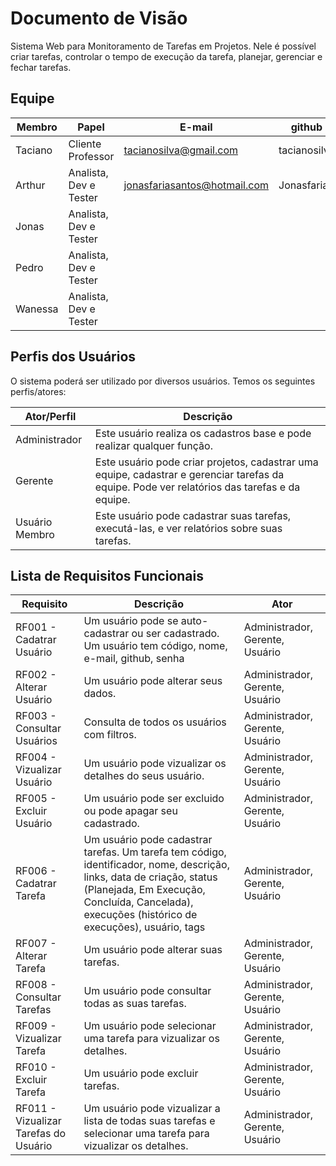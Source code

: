 # Documento de Visão

Sistema Web para Monitoramento de Tarefas em Projetos. Nele é possível criar tarefas, controlar o tempo de execução da tarefa, planejar, gerenciar e fechar tarefas.

## Equipe

Membro     |     Papel              |   E-mail             | github         |
---------  | ---------------------- | -------------------- | -------------- |
Taciano    | Cliente Professor      | tacianosilva@gmail.com  | tacianosilva               |
Arthur     | Analista, Dev e Tester | jonasfariasantos@hotmail.com | Jonasfaria |
Jonas      | Analista, Dev e Tester |          |                |
Pedro      | Analista, Dev e Tester |          |                |
Wanessa    | Analista, Dev e Tester |          |                |

## Perfis dos Usuários

O sistema poderá ser utilizado por diversos usuários. Temos os seguintes perfis/atores:

Ator/Perfil                                 | Descrição   |
---------                              | ----------- |
Administrador | Este usuário realiza os cadastros base e pode realizar qualquer função.
Gerente | Este usuário pode criar projetos, cadastrar uma equipe, cadastrar e gerenciar tarefas da equipe. Pode ver relatórios das tarefas e da equipe.
Usuário Membro | Este usuário pode cadastrar suas tarefas, executá-las, e ver relatórios sobre suas tarefas.

## Lista de Requisitos Funcionais

Requisito                    | Descrição   | Ator       |
---------                    | ----------- | ---------- |
RF001 - Cadatrar Usuário     | Um usuário pode se auto-cadastrar ou ser cadastrado. Um usuário tem código, nome, e-mail, github, senha | Administrador, Gerente, Usuário |
RF002 - Alterar Usuário     | Um usuário pode alterar seus dados. | Administrador, Gerente, Usuário |
RF003 - Consultar Usuários   | Consulta de todos os usuários com filtros. | Administrador, Gerente, Usuário |
RF004 - Vizualizar Usuário     | Um usuário pode vizualizar os detalhes do seus usuário. | Administrador, Gerente, Usuário   |
RF005 - Excluir Usuário     | Um usuário pode ser excluido ou pode apagar seu cadastrado. | Administrador, Gerente, Usuário |
RF006 - Cadatrar Tarefa     | Um usuário pode cadastrar tarefas. Um tarefa tem código, identificador, nome, descrição, links, data de criação, status (Planejada, Em Execução, Concluída, Cancelada), execuções (histórico de execuções), usuário, tags | Administrador, Gerente, Usuário |
RF007 - Alterar Tarefa     | Um usuário pode alterar suas tarefas. | Administrador, Gerente, Usuário |
RF008 - Consultar Tarefas     | Um usuário pode consultar todas as suas tarefas. | Administrador, Gerente, Usuário   |
RF009 - Vizualizar Tarefa     | Um usuário pode selecionar uma tarefa para vizualizar os detalhes. | Administrador, Gerente, Usuário   |
RF010 - Excluir Tarefa     | Um usuário pode excluir tarefas. | Administrador, Gerente, Usuário |
RF011 - Vizualizar Tarefas do Usuário | Um usuário pode vizualizar a lista de todas suas tarefas e selecionar uma tarefa para vizualizar os detalhes. | Administrador, Gerente, Usuário   |
